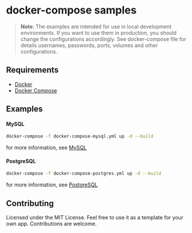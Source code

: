 # docker-compose samples

> **Note**: 
> The examples are intended for use in local development environments.
> If you want to use them in production, you should change the configurations accordingly.
> See docker-compose file for details usernames, passwords, ports, volumes and other configurations.

## Requirements
- [Docker](https://docs.docker.com/get-docker/)
- [Docker Compose](https://docs.docker.com/compose/install/)

## Examples

#### MySQL
```bash
docker-compose -f docker-compose-mysql.yml up -d --build
```
for more information, see [MySQL](https://hub.docker.com/_/mysql)

#### PostgreSQL
```bash
docker-compose -f docker-compose-postgres.yml up -d --build
```
for more information, see [PostgreSQL](https://hub.docker.com/_/postgres)

## Contributing
Licensed under the MIT License. Feel free to use it as a template for your own app. Contributions are welcome.

    